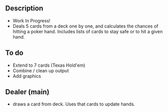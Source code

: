 ## Description
* Work In Progress!
* Deals 5 cards from a deck one by one, and calculates the chances of hitting a poker hand.  Includes lists of cards to stay safe or to hit a given hand.

## To do
* Extend to 7 cards (Texas Hold'em)
* Combine / clean up output
* Add graphics

## Dealer (main)
* draws a card from deck.  Uses that cards to update hands.

